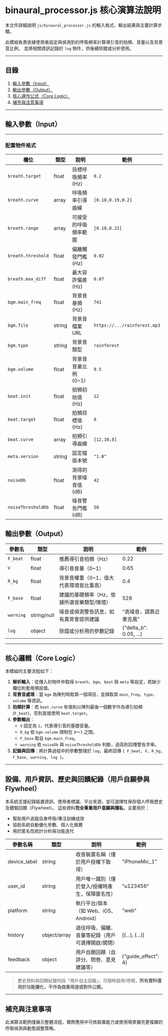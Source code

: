 # binaural_processor.js 核心演算法說明

本文件詳細說明 `js/binaural_processor.js` 的輸入格式、輸出結果與主要計算步驟。

此模組負責依據使用者設定與偵測到的呼吸頻率計算導引音的拍頻、音量以及背景音比例，
並將相關資訊記錄於 `log` 物件，供後續除錯或分析使用。

---

## 目錄

1. [輸入參數（Input）](#輸入參數input)
2. [輸出參數（Output）](#輸出參數output)
3. [核心運作公式（Core Logic）](#核心運作公式core-logic)
4. [補充與注意事項](#補充與注意事項)

---

## 輸入參數（Input）

---
### 配置物件格式

| 欄位 | 類型 | 說明 | 範例 |
| --- | --- | --- | --- |
| `breath.target` | float | 目標呼吸頻率 (Hz) | `0.2` |
| `breath.curve` | array<float> | 呼吸頻率引導曲線 | `[0.18,0.19,0.2]` |
| `breath.range` | array<float> | 可接受的呼吸頻率範圍 | `[0.18,0.22]` |
| `breath.threshold` | float | 偏離觸發門檻 (Hz) | `0.02` |
| `breath.max_diff` | float | 最大容許偏差 (Hz) | `0.07` |
| `bgm.main_freq` | float | 背景音基頻 (Hz) | `741` |
| `bgm.file` | string | 背景音檔案 URL | `https://.../rainforest.mp3` |
| `bgm.type` | string | 背景音類型 | `rainforest` |
| `bgm.volume` | float | 背景音音量比例 (0~1) | `0.5` |
| `beat.init` | float | 拍頻初始值 (Hz) | `12` |
| `beat.target` | float | 拍頻目標值 (Hz) | `8` |
| `beat.curve` | array<float> | 拍頻引導曲線 | `[12,10,8]` |
| `meta.version` | string | 設定檔版本號 | `"1.0"` |
| `noiseDb` | float | 測得的背景噪音值 (dB) | `42` |
| `noiseThresholdDb` | float | 噪音警告門檻 (dB) | `50` |

## 輸出參數（Output）

| 參數名   | 類型         | 說明                                                     | 範例                      |
|----------|--------------|----------------------------------------------------------|---------------------------|
| `F_beat` | float        | 推薦導引音拍頻（Hz）                                     | 0.22                      |
| `V`      | float        | 導引音音量（0~1）                                        | 0.65                      |
| `R_bg`   | float        | 背景音權重（0~1，值大代表環境音比重高）                  | 0.4                       |
| `F_base` | float        | 建議的基礎頻率（Hz，依據所選音樂類型/情境）              | 528                       |
| `warning`| string/null  | 噪音或偵測警告訊息，如有異常會提供建議                  | "高噪音，請靠近麥克風"    |
| `log`    | object       | 除錯或分析用的參數記錄                                   | {"delta_b": 0.05, ...}    |

---

## 核心邏輯（Core Logic）

本模組的主要流程如下：

1. **解析輸入**：從傳入的物件中取得 `breath`、`bgm`、`beat` 與 `meta` 等設定，若缺少欄位則套用預設值。
2. **背景音處理**：當 `bgm` 為陣列時取第一個項目，並擷取其 `main_freq`、`type`、`volume` 等資訊。
3. **拍頻計算**：若 `beat.curve` 有值則以陣列最後一個數字作為導引拍頻 (`F_beat`)，否則直接使用 `beat.target`。
4. **參數輸出**：
   - `V` 固定為 `1`，代表導引音的基礎音量。
   - `R_bg` 依 `bgm.volume` 限制在 `0`～`1` 之間。
   - `F_base` 取自 `bgm.main_freq`。
   - `warning` 依 `noiseDb` 與 `noiseThresholdDb` 判斷，過高則回傳警告字串。
5. **記錄與回傳**：將計算過程中的參數整理於 `log`，最終回傳 `{ F_beat, V, R_bg, F_base, warning, log }`。

---

## 設備、用戶資訊、歷史與回饋紀錄（用戶自願參與 Flywheel）

本系統支援紀錄裝置資訊、使用者標識、平台來源，並可選擇性保存個人呼吸歷史及體驗回饋（Flywheel）。
這些資料**完全尊重用戶意願與隱私**，主要用於：
- 幫助用戶追蹤自身呼吸/專注訓練成效
- 協助系統自動優化參數、個人化推薦
- 用於匿名性統計分析與功能迭代

| 參數名稱       | 類型           | 說明                                               | 範例                    |
| -------------- | -------------- | -------------------------------------------------- | ---------------------- |
| device_label   | string         | 收音裝置名稱（僅於用戶授權下取得）                  | "iPhoneMic_1"          |
| user_id        | string         | 用戶唯一識別（僅於登入/授權時產生，保障匿名性）      | "u123456"              |
| platform       | string         | 執行平台/版本（如 Web、iOS、Android）               | "web"                  |
| history        | object/array   | 過往呼吸、偏離、音量等紀錄（用戶可選擇開啟/關閉）     | [{...}, {...}]         |
| feedback       | object         | 用戶自願回饋（自評分、問卷、意見建議等）             | {"guide_effect": 4}    |

> 歷史資料與回饋紀錄均採「用戶自主回報」，可隨時啟用/停用，**所有資料僅用於功能優化，不作為商業用途或對外公開。**

---

## 補充與注意事項

此演算法範例僅展示整體流程，實際應用中可依裝置能力或使用場景擴充更複雜的
呼吸偵測與動態調整策略。

